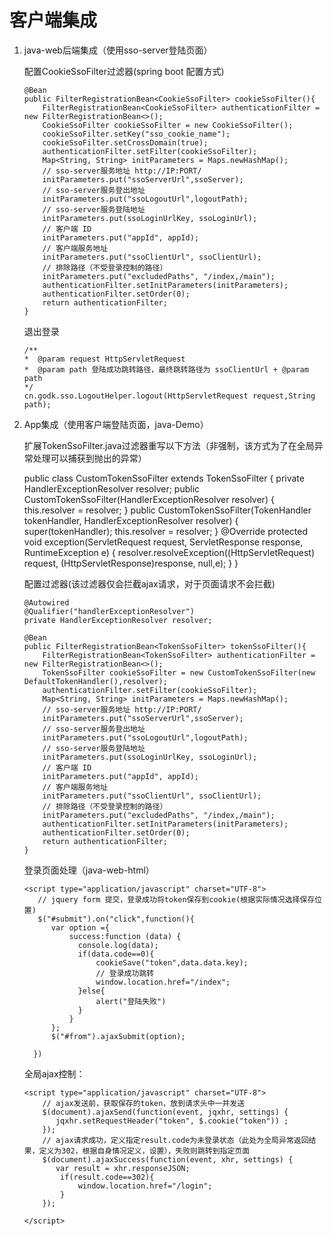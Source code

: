 # 客户端集成

1.  java-web后端集成（使用sso-server登陆页面）

    配置CookieSsoFilter过滤器(spring boot 配置方式)
        
        @Bean
        public FilterRegistrationBean<CookieSsoFilter> cookieSsoFilter(){
            FilterRegistrationBean<CookieSsoFilter> authenticationFilter = new FilterRegistrationBean<>();
            CookieSsoFilter cookieSsoFilter = new CookieSsoFilter();
            cookieSsoFilter.setKey("sso_cookie_name");
            cookieSsoFilter.setCrossDomain(true);
            authenticationFilter.setFilter(cookieSsoFilter);
            Map<String, String> initParameters = Maps.newHashMap();
            // sso-server服务地址 http://IP:PORT/
            initParameters.put("ssoServerUrl",ssoServer);
            // sso-server服务登出地址
            initParameters.put("ssoLogoutUrl",logoutPath);
            // sso-server服务登陆地址
            initParameters.put(ssoLoginUrlKey, ssoLoginUrl);
            // 客户端 ID
            initParameters.put("appId", appId);
            // 客户端服务地址
            initParameters.put("ssoClientUrl", ssoClientUrl);
            // 排除路径（不受登录控制的路径）
            initParameters.put("excludedPaths", "/index,/main");
            authenticationFilter.setInitParameters(initParameters);
            authenticationFilter.setOrder(0);
            return authenticationFilter;
        }
        
    退出登录
    
        /**
        *  @param request HttpServletRequest
        *  @param path 登陆成功跳转路径，最终跳转路径为 ssoClientUrl + @param path
        */
        cn.godk.sso.LogoutHelper.logout(HttpServletRequest request,String path);
2.  App集成（使用客户端登陆页面，java-Demo）
    
    扩展TokenSsoFilter.java过滤器重写以下方法（非强制，该方式为了在全局异常处理可以捕获到抛出的异常）
    
    
       public class CustomTokenSsoFilter extends TokenSsoFilter {
           private HandlerExceptionResolver resolver;
           public CustomTokenSsoFilter(HandlerExceptionResolver resolver) {
               this.resolver = resolver;
           }
           public CustomTokenSsoFilter(TokenHandler tokenHandler, HandlerExceptionResolver resolver) {
               super(tokenHandler);
               this.resolver = resolver;
           }
           @Override
           protected void exception(ServletRequest request, ServletResponse response, RuntimeException e) {
               resolver.resolveException((HttpServletRequest) request, (HttpServletResponse)response, null,e);
           }
       }



    配置过滤器(该过滤器仅会拦截ajax请求，对于页面请求不会拦截)
    
    
        @Autowired
        @Qualifier("handlerExceptionResolver")
        private HandlerExceptionResolver resolver;
        
        @Bean
        public FilterRegistrationBean<TokenSsoFilter> tokenSsoFilter(){
            FilterRegistrationBean<TokenSsoFilter> authenticationFilter = new FilterRegistrationBean<>();
            TokenSsoFilter cookieSsoFilter = new CustomTokenSsoFilter(new DefaultTokenHandler(),resolver);
            authenticationFilter.setFilter(cookieSsoFilter);
            Map<String, String> initParameters = Maps.newHashMap();
            // sso-server服务地址 http://IP:PORT/
            initParameters.put("ssoServerUrl",ssoServer);
            // sso-server服务登出地址
            initParameters.put("ssoLogoutUrl",logoutPath);
            // sso-server服务登陆地址
            initParameters.put(ssoLoginUrlKey, ssoLoginUrl);
            // 客户端 ID
            initParameters.put("appId", appId);
            // 客户端服务地址
            initParameters.put("ssoClientUrl", ssoClientUrl);
            // 排除路径（不受登录控制的路径）
            initParameters.put("excludedPaths", "/index,/main");
            authenticationFilter.setInitParameters(initParameters);
            authenticationFilter.setOrder(0);
            return authenticationFilter;
        }

 
    登录页面处理（java-web-html）
        
        
        <script type="application/javascript" charset="UTF-8">
           // jquery form 提交，登录成功将token保存到cookie(根据实际情况选择保存位置)
           $("#submit").on("click",function(){
              var option ={
                  success:function (data) {
                    console.log(data);
                    if(data.code==0){
                        cookieSave("token",data.data.key);
                        // 登录成功跳转
                        window.location.href="/index";
                    }else{
                        alert("登陆失败")
                    }
                  }
              };
              $("#from").ajaxSubmit(option);
        
          })


    全局ajax控制：
            
            
        <script type="application/javascript" charset="UTF-8">
            // ajax发送前，获取保存的token，放到请求头中一并发送
            $(document).ajaxSend(function(event, jqxhr, settings) {
               jqxhr.setRequestHeader("token", $.cookie("token")) ;
            });
            // ajax请求成功，定义指定result.code为未登录状态（此处为全局异常返回结果，定义为302，根据自身情况定义，设置），失败则跳转到指定页面
            $(document).ajaxSuccess(function(event, xhr, settings) {
               var result = xhr.responseJSON;
                if(result.code==302){
                    window.location.href="/login";
                }
            });
    
        </script>